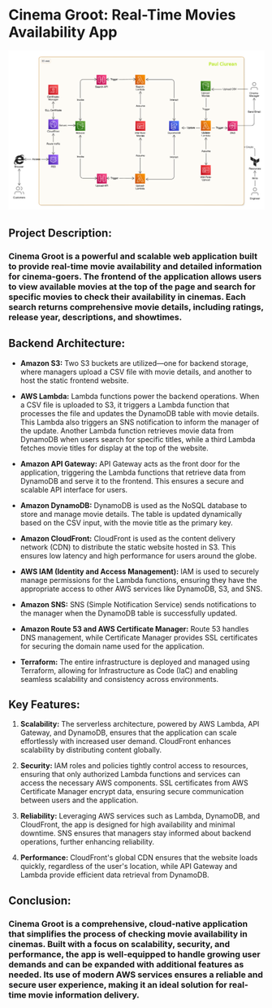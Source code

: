 # Cinema Groot: Real-Time Movies Availability App

![Project-10](images/P10.png)

## **Project Description:**

### Cinema Groot is a powerful and scalable web application built to provide real-time movie availability and detailed information for cinema-goers. The frontend of the application allows users to view available movies at the top of the page and search for specific movies to check their availability in cinemas. Each search returns comprehensive movie details, including ratings, release year, descriptions, and showtimes.

## **Backend Architecture:**

- **Amazon S3:** Two S3 buckets are utilized—one for backend storage, where managers upload a CSV file with movie details, and another to host the static frontend website.

- **AWS Lambda:** Lambda functions power the backend operations. When a CSV file is uploaded to S3, it triggers a Lambda function that processes the file and updates the DynamoDB table with movie details. This Lambda also triggers an SNS notification to inform the manager of the update. Another Lambda function retrieves movie data from DynamoDB when users search for specific titles, while a third Lambda fetches movie titles for display at the top of the website.

- **Amazon API Gateway:** API Gateway acts as the front door for the application, triggering the Lambda functions that retrieve data from DynamoDB and serve it to the frontend. This ensures a secure and scalable API interface for users.

- **Amazon DynamoDB:** DynamoDB is used as the NoSQL database to store and manage movie details. The table is updated dynamically based on the CSV input, with the movie title as the primary key.

- **Amazon CloudFront:** CloudFront is used as the content delivery network (CDN) to distribute the static website hosted in S3. This ensures low latency and high performance for users around the globe.

- **AWS IAM (Identity and Access Management):** IAM is used to securely manage permissions for the Lambda functions, ensuring they have the appropriate access to other AWS services like DynamoDB, S3, and SNS.

- **Amazon SNS:** SNS (Simple Notification Service) sends notifications to the manager when the DynamoDB table is successfully updated.

- **Amazon Route 53 and AWS Certificate Manager:** Route 53 handles DNS management, while Certificate Manager provides SSL certificates for securing the domain name used for the application.

- **Terraform:** The entire infrastructure is deployed and managed using Terraform, allowing for Infrastructure as Code (IaC) and enabling seamless scalability and consistency across environments.

## **Key Features:**

1. **Scalability:** The serverless architecture, powered by AWS Lambda, API Gateway, and DynamoDB, ensures that the application can scale effortlessly with increased user demand. CloudFront enhances scalability by distributing content globally.

2. **Security:** IAM roles and policies tightly control access to resources, ensuring that only authorized Lambda functions and services can access the necessary AWS components. SSL certificates from AWS Certificate Manager encrypt data, ensuring secure communication between users and the application.

3. **Reliability:** Leveraging AWS services such as Lambda, DynamoDB, and CloudFront, the app is designed for high availability and minimal downtime. SNS ensures that managers stay informed about backend operations, further enhancing reliability.

4. **Performance:** CloudFront's global CDN ensures that the website loads quickly, regardless of the user's location, while API Gateway and Lambda provide efficient data retrieval from DynamoDB.

## **Conclusion:**

### Cinema Groot is a comprehensive, cloud-native application that simplifies the process of checking movie availability in cinemas. Built with a focus on scalability, security, and performance, the app is well-equipped to handle growing user demands and can be expanded with additional features as needed. Its use of modern AWS services ensures a reliable and secure user experience, making it an ideal solution for real-time movie information delivery.